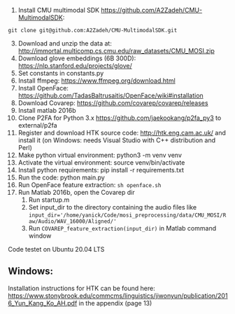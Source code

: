 1. Install CMU multimodal SDK https://github.com/A2Zadeh/CMU-MultimodalSDK:
```
git clone git@github.com:A2Zadeh/CMU-MultimodalSDK.git
```
3. Download and unzip the data at: http://immortal.multicomp.cs.cmu.edu/raw_datasets/CMU_MOSI.zip
4. Download glove embeddings (6B 300D): https://nlp.stanford.edu/projects/glove/
5. Set constants in constants.py
6. Install ffmpeg: https://www.ffmpeg.org/download.html
7. Install OpenFace: https://github.com/TadasBaltrusaitis/OpenFace/wiki#installation
8. Download Covarep: https://github.com/covarep/covarep/releases
9. Install matlab 2016b
10. Clone P2FA for Python 3.x https://github.com/jaekookang/p2fa_py3 to external/p2fa
11. Register and download HTK source code: http://htk.eng.cam.ac.uk/ and install it (on Windows: needs Visual Studio with C++ distribution and Perl)
12. Make python virtual environment: python3 -m venv venv
13. Activate the virtual environment: source venv/bin/activate
14. Install python requirements: pip install -r requirements.txt
15. Run the code: python main.py
16. Run OpenFace feature extraction: `sh openface.sh`
17. Run Matlab 2016b, open the Covarep dir
    1. Run startup.m
    2. Set input_dir to the directory containing the audio files like `input_dir='/home/yanick/Code/mosi_preprocessing/data/CMU_MOSI/Raw/Audio/WAV_16000/Aligned/'`
    3. Run `COVAREP_feature_extraction(input_dir)` in Matlab command window

Code testet on Ubuntu 20.04 LTS

## Windows:
Installation instructions for HTK can be found here: https://www.stonybrook.edu/commcms/linguistics/jiwonyun/publication/2016_Yun_Kang_Ko_AH.pdf in the appendix (page 13)
